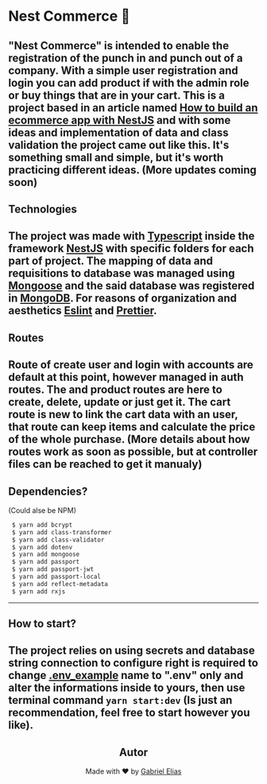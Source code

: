 # Nest Commerce 💼

"Nest Commerce" is intended to enable the registration of the punch in and punch out of a company. With a simple user registration and login you can add product if with the admin role or buy things that are in your cart. This is a project based in an article named [How to build an ecommerce app with NestJS](https://blog.logrocket.com/how-build-ecommerce-app-nestjs/) and with some ideas and implementation of data and class validation the project came out like this.
It's something small and simple, but it's worth practicing different ideas. (More updates coming soon)
---
## Technologies 

The project was made with [Typescript](https://www.typescriptlang.org) inside the framework [NestJS](https://nestjs.com) with specific folders for each part of project. The mapping of data and requisitions to database was managed using [Mongoose](https://mongoosejs.com) and the said database was registered in [MongoDB](https://www.mongodb.com). For reasons of organization and aesthetics [Eslint](https://eslint.org) and [Prettier](https://prettier.io).
---
## Routes 

Route of create user and login with accounts are default at this point, however managed in auth routes. The and product routes are here to create, delete, update or just get it. The cart route is new to link the cart data with an user, that route can keep items and calculate the price of the whole purchase. (More details about how routes work as soon as possible, but at controller files can be reached to get it manualy)
---
## Dependencies?
  (Could alse be NPM)

 ```bash
  $ yarn add bcrypt
  $ yarn add class-transformer
  $ yarn add class-validator
  $ yarn add dotenv
  $ yarn add mongoose
  $ yarn add passport
  $ yarn add passport-jwt
  $ yarn add passport-local
  $ yarn add reflect-metadata
  $ yarn add rxjs
 ```
---
## How to start?

The project relies on using secrets and database string connection to configure right is required to change [.env_example]() name to ".env" only and alter the informations inside to yours, then use terminal command ```yarn start:dev``` (Is just an recommendation, feel free to start however you like).
---

<h2 align='center'>Autor</h2>
<div align='center'>
  Made with ❤️ by <a href="https://github.com/hwg-elias">Gabriel Elias</a>
</div>
